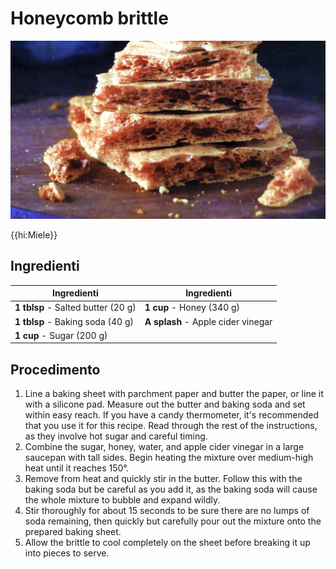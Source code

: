 # Honeycomb brittle

![](img/Honeycomb-brittle.webp)

{{hi:Miele}}

## Ingredienti

| Ingredienti                  | Ingredienti             |
| ---------------------------- | ----------------------- |
| **1 tblsp** - Salted butter (20 g) | **1 cup** - Honey (340 g) |
| **1 tblsp** - Baking soda (40 g) | **A splash** - Apple cider vinegar |
| **1 cup** - Sugar (200 g) | |

## Procedimento

1. Line a baking sheet with parchment paper and butter the paper, or line it with a silicone pad. Measure out the butter and baking soda and set within easy reach. If you have a candy thermometer, it's recommended that you use it for this recipe. Read through the rest of the instructions, as they involve hot sugar and careful timing.
1. Combine the sugar, honey, water, and apple cider vinegar in a large saucepan with tall sides. Begin heating the mixture over medium-high heat until it reaches 150°.
1. Remove from heat and quickly stir in the butter. Follow this with the baking soda but be careful as you add it, as the baking soda will cause the whole mixture to bubble and expand wildly.
1. Stir thoroughly for about 15 seconds to be sure there are no lumps of soda remaining, then quickly but carefully pour out the mixture onto the prepared baking sheet.
1. Allow the brittle to cool completely on the sheet before breaking it up into pieces to serve.

